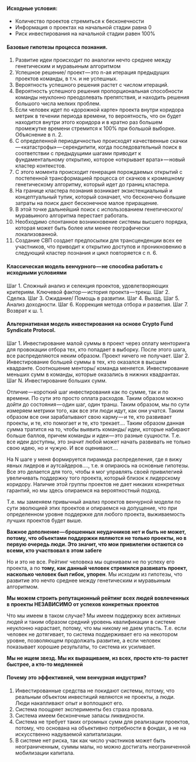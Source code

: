 #### Исходные условия:

* Количество проектов стремиться к бесконечности
* Информация о проектах на начальной стадии равна 0
* Риск инвестирования на начальной стадии равен 100%

#### Базовые гипотезы процесса познания.

1. Развитие идеи происходит по аналогии нечто среднее между генетическим и муравьиным алгоритмом
2. Успешное решение/ проект — это n-ая итерация предыдущих проектов команды, в т.ч. и не успешных.
3. Вероятность успешного решения растет с числом итераций.
4. Вероятность успешного решения пропорциональная способности команды неуклонно преодолевать препятствия, и находить решения большого числа мелких проблем.
5. Если человек идет по «дорожной карте» проекта внутри коридора метрик в течении периода времени, то вероятность, что он будет находится внутри этого коридора и в кратно раз большем промежутке времени стремится к 100% при большой выборке. Объяснение в п. 2.
6. С определенной периодичностью происходят качественные скачки — «катастрофы» — серендипити, когда последовательный поиск в соответствии с предыдущими шагами приводит к фундаментальному открытию, которое «открывает врата» — новый кластер контекстов.
7. С этого момента происходит генерация порождаемых открытий с постепенной трансформацией процесса от скачков к кромешному генетическому алгоритму, который идет до границ кластера.
8. На границе кластера познания возникает экзистенциальный и концептуальный тупик, который означает, что бесконечно большие затраты на поиск дают бесконечное малое приращение.
9. В этой точке дальнейший поиск с использованием генетического/ муравьиного алгоритма перестает работать.
10. Необходимо спонтанное возникновение системы высшего порядка, которая может быть более или менее географически локализованной.
11. Создание СВП создает предпосылки для трансценденции всех ее участников, что приводит к открытию доступов и проникновению в следующий кластер познания и цикл повторяется с п. 6.

#### Классическая модель венчурного — не способна работать с исходными условиями

Шаг 1. Сложный анализ и селекция проектов, удовлетворяющих критериям. Ключевой фактор — история проекта — трекш.
Шаг 2. Сделка.
Шаг 3. Ожидание/ Помощь в развитии.
Шаг 4. Выход.
Шаг 5. Анализ доходности.
Шаг 6. Коррекция метода отбора и развития.
Шаг 7. Возврат к ш. 1.

#### Альтернативная модель инвестирования на основе Crypto Fund Syndicate Protocol.

Шаг 1. Инвестирование малой суммы в проект через оплату менторинга для провокации отбора тех, кто попадает в выборку. После этого шага, все распределяются неким образом. Проект ничего не получает.
Шаг 2. Инвестирование большей суммы в тех, кто оказался в высшем квадранте. Соотношение менторы/ команда меняется. Инвестирование меньших сумм в команды, которые оказались в нижних квадрантах.
Шаг N. Инвестирование больших сумм.

Отличие — короткий шаг инвестирования как по сумме, так и по времени. По сути это просто оплата расходов. Таким образом можно дойти до состояния — один шаг, один транш. Таким образом, мы по сути измеряем метрики того, как все эти люди идут, как они учатся. Таким образом все они зарабатывают свою карму — и те, кто развивает проекты, и те, кто помогает и те, кто трекает…. Таким образом данная сумма тратится на то, чтобы выявить команды/ идеи, которые набирают больше баллов, причем команды и идеи — это разные сущности. Т.е. все идеи доступны, это значит любой может начать развивать не только свою идею, но и чужую. И все оценивают….

На N шаге у меня формируется пирамида распределения, где я вижу явных лидеров и аутсайдеров…., т.е. я опираюсь на основные гипотезы. Все это делается для того, чтобы я мог управлять своей привилегией увеличивать поддержку того проекта, который близок к лидерскому коридору. Наличие этой группы проектов не дает никаких конкретных гарантий, но мы здесь опираемся на вероятностный подход.

Т.е. мы заменяем привычный анализ проектов венчурной модели по сути эволюцией этих проектов и опираемся на допущение, что при определенном уровне поддержке для любого проекта, выживаемость лучших проектов будет выше.

**Важное дополнение — брошенных неудачников нет и быть не может, потому, что объектами поддержки являются не только проекты, но в первую очередь люди. Это значит, что мои привилегии остаются со всеми, кто участвовал в этом забеге**

Но и это не все. Рейтинг человека мы оцениваем не по успеху его проекта, а по **тому, как данный человек стремился развивать проект, насколько человек был гибок, упорен**. Мы исходим из гипотезы, что развитие это нечто среднее между генетическим и муравьиным алгоритмом.

**Мы можем строить репутационный рейтинг всех людей вовлеченных в проекты НЕЗАВИСИМО от успехов конкретных проектов**

Что мы имеем в таком случае? Мы имеем поддержку всех активных людей и таким образом средний уровень квалификации в системе неуклонно нарастает, потому, что мы никому не даем упасть. Т.е. если человек не дотягивает, то система поддерживает его на некотором уровне, позволяющем продолжать развитие, а если человек показывает хорошие результаты, то система их усиливает.

**Мы не ищем звезд. Мы их выращиваем, из всех, просто кто-то растет быстрее, а кто-то медленней**

#### Почему это эффективней, чем венчурная индустрия?

1. Инвестированные средства не покидают системы, потому, что реальным объектом инвестиций являются не проекты, а люди. Люди накапливают опыт и воплощают его.
2. Система поощряет эксперименты без страха провала.
3. Система имеем бесконечные запасы ликвидности.
4. Система не требует таких огромных сумм для реализации проектов, потому, что основана на объективно потребности в фондах, а не на искусственно надуваемой капитализации.
5. В системе нет риска, так как число участников может быть неограниченным, суммы малы, но можно достигать неограниченной мобилизации капитала.


